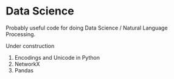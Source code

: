 Data Science
============

Probably useful code for doing Data Science / Natural Language Processing.

Under construction

1. Encodings and Unicode in Python
2. NetworkX
3. Pandas
